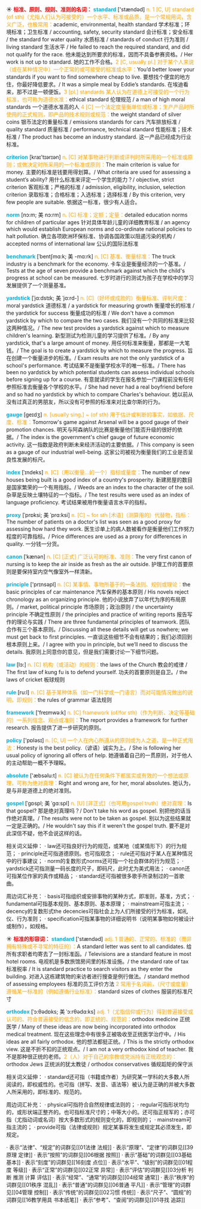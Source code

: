 ☀ <font color="red">**标准、原则、规则、准则的名词：**</font>
<font color="sky blue">**standard**</font> ['stændəd] 
<font color="orange">n. 1 [C, U] standard (of sth)（尤指人们认为可接受的）一个水平、标准或品质。是一个常规用词，含义广泛，也极常用：</font>academic, environmental, health standard 学术标准；环境标准；卫生标准 / accounting, safety, security standard 会计标准；安全标准 / the standard for water quality 水质标准 / standards of conduct 行为准则 / living standard 生活水平 / He failed to reach the required standard, and did not qualify for the race. 他未能达到所要求的标准，因而不具备参赛资格。/ Her work is not up to standard. 她的工作不合格。<font color="orange">2 [C, usually pl.] 对于某个人来说（或在某种情况中）一个正常的或可接受的标准或水平：</font>You’d better lower your standards if you want to find somewhere cheap to live. 要想找个便宜的地方住，你最好降低要求。/ It was a simple meal by Eddie’s standards. 在埃迪看来，那不过是一顿便饭。<font color="orange">3 [pl.] standards 某人认为在道德上可接受的一个行为标准，也可称为道德水准：</font>ethical standard 伦理规范 / a man of high moral standards 一个道德水准高的人 <font color="orange">4 [C] 一个法定度量衡单位或标准；生产产品时所使用的正式规则，即产品的技术规则或规范：</font>the weight standard of silver coins 银币法定的重量标准 / emissions standards for cars 汽车排放标准 / quality standard 质量标准 / performance, technical standard 性能标准；技术标准 / The product has become an industry standard. 这一产品已经成为行业标准。

<font color="sky blue">**criterion**</font> [kraɪ'tɪərɪən] 
<font color="orange">n. [C] 对某事物进行判断或评判时所采用的一个标准或原则；或做决定时所采用的一个标准或原则：</font>The main criterion is value for money. 主要的标准是钱要用得划算。/ What criteria are used for assessing a student’s ability? 用什么标准来评定一个学生的能力？/ objective, strict criterion 客观标准；严格的标准 / admission, eligibility, inclusion, selection criterion 录取标准；合格标准；入选标准；选择标准 / By this criterion, very few people are suitable. 依据这一标准，很少有人适合。

<font color="sky blue">**norm**</font> [nɔ:m; 美 nɔ:rm]
<font color="orange">n. [C] 标准；定额；定量：</font>detailed education norms for children of particular ages 针对具体年龄儿童的详细教育标准 / an agency which would establish European norms and co-ordinate national policies to halt pollution. 确立各项欧洲环保标准、协调各国政策以阻遏污染的机构 / accepted norms of international law 公认的国际法标准           

<font color="sky blue">**benchmark**</font> [ˈbentʃmɑ:k; 美 -mɑ:rk]
<font color="orange">n. [C] 基准、衡量标准：</font>The truck industry is a benchmark for the economy. 卡车业是衡量经济的一个基准。/ Tests at the age of seven provide a benchmark against which the child's progress at school can be measured. 七岁时进行的测试为孩子在学校中的学习发展提供了一个测量基准。
            
<font color="sky blue">**yardstick**</font> [ˈjɑ:dstɪk; 美 ˈjɑ:rd-]
<font color="orange">n. [C]（好坏或成败的）衡量标准、评判尺度：</font>moral yardstick 道德标准 / a yardstick for measuring growth 衡量增长的标准 / the yardstick for success 衡量成功的标准 / We don't have a common yardstick by which to compare the two cases. 我们没有一个共同的标准来比较这两种情况。/ The new test provides a yardstick against which to measure children's learning. 新型测试为检测儿童的学习提供了标准。/ By any yardstick, that's a large amount of money. 用任何标准来衡量，那都是一大笔钱。/ The goal is to create a yardstick by which to measure the progress. 旨在创建一个衡量进步的标准。/ Exam results are not the only yardstick of a school's performance. 考试结果不是衡量学校水平的唯一标准。/ There has been no yardstick by which potential students can assess individual schools before signing up for a course. 有意就读的学生在报名参加一门课程前没有任何参照标准去衡量各个学校的水平。/ She had never had a real boyfriend before and so had no yardstick by which to compare Charles's behaviour. 她以前从没有过真正的男朋友，所以没有可参照的标准来对比查尔斯的行为。          
            
<font color="sky blue">**gauge**</font> [geɪdʒ]
<font color="orange">n. [usually sing.] ~ (of sth) 用于估计或判断的事实，如依据、尺度、标准：</font>Tomorrow's game against Arsenal will be a good gauge of their promotion chances. 明天与阿森纳队的比赛是衡量他们能否升级的很好的依据。/ The index is the government's chief gauge of future economic activity. 这一指数是政府判断未来经济活动的主要依据。/ This company is seen as a gauge of our industrial well-being. 这家公司被视为衡量我们的工业是否呈良性发展的标尺。          
           
<font color="sky blue">**index**</font> [ˈɪndeks]
<font color="orange">n. [C]（用以衡量…的一个）指标或量度：</font>The number of new houses being built is a good index of a country's prosperity. 新建房屋的数目是国家繁荣的一个有用指标。/ Weeds are an index to the character of the soil. 杂草是反映土壤特征的一个指标。/ The test results were used as an index of language proficiency. 考试结果被用作衡量语言水平的指标。
            
<font color="sky blue">**proxy**</font> [ˈprɒksi; 美 ˈprɑ:ksi]
<font color="orange">n. [C] ~ for sth [术语]（测算用的）代替物，指标：</font>The number of patients on a doctor's list was seen as a good proxy for assessing how hard they work. 医生诊单上的病人数被看作是衡量他们工作努力程度的可靠指标。/ Price differences are used as a proxy for differences in quality. 一分钱一分货。

<font color="sky blue">**canon**</font> [ˈkænən]
<font color="orange">n. [C] [正式] 广泛认可的标准、准则：</font>The very first canon of nursing is to keep the air inside as fresh as the air outside. 护理工作的首要原则是要保持室内空气像室外一样清新。
 
<font color="sky blue">**principle**</font> ['prɪnsəpl] 
<font color="orange">n. [C] 某事情、事物所基于的一条法则、规则或理论：</font>the basic principles of car maintenance 汽车保养的基本原则 / His novels reject chronology as an organizing principle. 他的小说放弃了以年代为序的布局原则。/ market, political principle 市场原则；政治原则 / the uncertainty principle 不确定性原则 / the principles and practice of writing reports 报告写作的理论与实践 / There are three fundamental principles of teamwork. 团队合作有三个基本原则。/ Discussing all these details will get us nowhere; we must get back to first principles. 一直谈这些细节不会有结果的；我们必须回到根本原则上来。/ I agree with you in principle, but we’ll need to discuss the details. 我原则上同意你的意见，但是我们需要讨论一下细节问题。

<font color="sky blue">**law**</font> [lɔ:] 
<font color="orange">n. [C] 机构（或活动）的规则：</font>the laws of the Church 教会的戒律 / The first law of kung fu is to defend yourself. 功夫的首要原则是自卫。/ the laws of cricket 板球规则 

<font color="sky blue">**rule**</font> [ru:l] 
<font color="orange">n. [C] 基于某种体系（如一门科学或一门语言）而对可能情况做出的说明，即规则：</font>the rules of grammar 语法规则

<font color="sky blue">**framework**</font> ['freɪmwə:k] 
<font color="orange">n. [C] framework (of/for sth)（作为判断、决定等基础的）一系列信念、观点或准则：</font>The report provides a framework for further research. 报告提供了进一步研究的原则。

<font color="sky blue">**policy**</font> ['pɒləsɪ] 
<font color="orange">n. [C, U] 一个人在内心所遵从的原则或为人之道，是一种正式用法：</font>Honesty is the best policy.（谚语）诚实为上。/ She is following her usual policy of ignoring all offers of help. 她遵循着自己的一贯原则，对于他人的主动帮助一概不予理睬。

<font color="sky blue">**absolute**</font> ['æbsəlu:t] 
<font color="orange">n. [C] 被认为在任何条件下都属实或有效的一个想法或原理，可称为绝对真理：</font>Right and wrong are, for her, moral absolutes. 她认为，是与非是道德上的绝对准则。
           
<font color="sky blue">**gospel**</font> [ˈgɒspl; 美 ˈgɑ:spl]
<font color="orange">n. [U] [非正式]（也可用gospel truth）绝对真理：</font>Is that gospel? 那是绝对真理吗？/ Don't take his word as gospel. 别把他的话当作绝对真理。/ The results were not to be taken as gospel. 别以为这些结果就一定是正确的。/ He wouldn't say this if it weren't the gospel truth. 要不是对此深信不疑，他不会说这样的话。
 
相关词义延伸：
· law还可指良好行为的规范，或某地（或某情形下）的行为规范；
· principle还可指道德原则。也可指观念；
· rule还可指对于某人在某种情况中的行事建议；
· norm的复数形式norms还可指一个社会群体的行为规范；
· yardstick还可指测量一码长度的尺子，即码尺，此时尤为美式用法；
· canon还可指某位作家的真作或精品；
· standard还可指被很多歌手所录制过的一首歌曲。

周边词汇补充：
· basis可指组织或安排事物的某种方式，即准则，基准，方式；
· fundamental可指基本规则、基本原则、基本原理；
· mainstream可指主流；
· decency的复数形式the decencies可指社会上为人们所接受的行为标准，如礼仪、行为准则；
· specification可指某事物的详细说明书（说明某事物如何被设计或制作），如规格。

☀ <font color="red">**标准的形容词：**</font>
<font color="sky blue">**standard**</font> ['stændəd] 
<font color="orange">adj. 1 普通的、正常的、标准的（而非拥有特殊或不寻常的特征的）：</font>A standard letter was sent to all candidates. 给所有求职者均寄去了一封标准函。/ Televisions are a standard feature in most hotel rooms. 电视机是多数旅馆房间里的标准设施。/ the standard rate of tax 标准税率 / It is standard practice to search visitors as they enter the building. 对进入这栋建筑物的来访者进行搜查是例行做法。/ standard method of assessing employees 标准的员工评价方法 <font color="orange">2 常用于名词前，（尺寸或度量）遵循某一标准的（例如遵循行业标准）：</font>standard sizes of clothes 服装的标准尺寸
           
<font color="sky blue">**orthodox**</font> [ˈɔ:θədɒks; 美 ˈɔ:rθədɑ:ks]
<font color="orange">adj. 1（尤指信仰或行为）得到普遍接受或认可的、符合普遍接受的信念的，即正统的、规范的：</font>orthodox medicine 正统医学 / Many of these ideas are now being incorporated into orthodox medical treatment. 现在这些理念中有很多正被吸收至正统医学治疗中。/ His ideas are all fairly orthodox. 他的想法都挺正统。/ This is the strictly orthodox view. 这是不折不扣的正统观点。/ I am not a very orthodox kind of teacher. 我不是那种很正统的老师。<font color="orange">2（人）对于自己的宗教或党派持有正统观念的：</font>orthodox Jews 正统派的犹太教徒 / orthodox conservatives 循规蹈矩的保守派

相关词义延伸：
· standard还可指（书籍或作者）为研究某一学科的大多数人所阅读的，即权威性的。也可指（拼写、发音、语法等）被认为是正确的并被大多数人所采用的，即标准的、规范的。

周边词汇补充：
· physical可指符合自然规律或法则的；
· regular可指形状均匀的，或形状端正整齐的。也可指标准尺寸的；中等大小的。还可指正规军的；亦可指（尤指动词或名词）按大多数形式的规则变化的，即规则的；
· mainstream可指主流的；
· provide可指（法律或规则）规定某事将发生或规定其必须发生，即规定。

· 表示“法律”、“规定”的词群见[[01法律 法规]]
· 表示“原理”、“定律”的词群见[[39原理 定律]]
· 表示“按照”的词群见[[06根据 按照]]
· 表示“基础”的词群见[[03基础 基本]]
· 表示“刻度”的词群见[[16刻度 点位]]
· 表示“水平”、“级别”的词群见[[01程度 等级]]
· 表示“正常”的词群见[[02正常 异常]]
· 表示“评估”的词群见[[03分析 判断 推测 计算 评估]]
· 表示“经常”、“通常”的词群见[[04经常 通常]]
· 表示“秩序”的词群见[[01秩序 混乱]]
· 表示“普通”的词群见[[06普通 平凡]]
· 表示“管理”的词群见[[04管理 控制]]
· 表示“传统”的词群见[[02习惯 传统]]
· 表示“尺子”、“圆规”的词群见[[16教学用具 书本纸笔]]
· 表示“参考”、“查阅”的词群见[[01寻找 追踪]]

